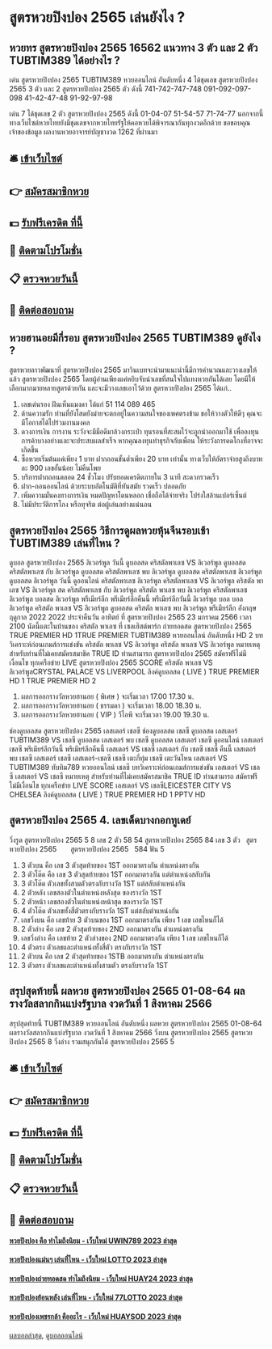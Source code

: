 # สูตรหวยปิงปอง 2565 เล่นยังไง ?
## หวยทร สูตรหวยปิงปอง 2565 16562 แนวทาง 3 ตัว และ 2 ตัว TUBTIM389 ได้อย่างไร ?
เด่น สูตรหวยปิงปอง 2565 TUBTIM389 หวยออนไลน์ อันดับหนึ่ง 4 ได้ชุดเลข สูตรหวยปิงปอง 2565 3 ตัว และ 2 สูตรหวยปิงปอง 2565 ตัว ดังนี้
741-742-747-748
091-092-097-098
41-42-47-48
91-92-97-98

เด่น 7 ได้ชุดเลข 2 ตัว สูตรหวยปิงปอง 2565 ดังนี้
01-04-07
51-54-57
71-74-77
นอกจากนี้ทางเว็บไซต์หวยไทยยังมีชุดเลขจากหวยไทยรัฐให้คอหวยได้พิจารณากันทุกงวดอีกด้วย
ขอขอบคุณเจ้าของข้อมูล
ผลงานหวยอาจารย์บัญชางวด 1262 ที่ผ่านมา

## 🛎 [เข้าเว็บไซต์](https://bit.ly/3BG5bNw)
## 👉 [สมัครสมาชิกหวย](https://bit.ly/3BG5bNw)
## 💵 [รับฟรีเครดิต ที่นี้](https://bit.ly/3C3mvgS)
## 👑 [ติดตามโปรโมชั่น](https://bit.ly/3C3mvgS)
## 📋 [ตรวจหวยวันนี้](https://bit.ly/3C3mvgS)
## 📱 [ติดต่อสอบถาม](https://bit.ly/3C3mvgS)

## หวยฮานอยมีกี่รอบ สูตรหวยปิงปอง 2565 TUBTIM389 ดูยังไง ?
สูตรหวยลาวพัฒนาที่ สูตรหวยปิงปอง 2565 มาวินเบทจะนำมาแนะนำนี้มีการคำนวณและวางเลขให้แล้ว สูตรหวยปิงปอง 2565 โดยผู้อ่านเพียงแค่หยิบจับนำเลขที่สนใจไปแทงหวยกันได้เลย โดยมีให้เลือกมากมายหลายสูตรด้วยกัน และจะมีวางเลขเอาไว้ด้วย สูตรหวยปิงปอง 2565 ได้แก่..
1. เลขเด่นรอง ฝันเห็นแมงดา ได้แก่ 51 114 089 465
2. ด้านความรัก ท่านที่ยังโสดยังม่ายจะตกอยู่ในความสนใจของเพศตรงข้าม ขอให้วางตัวให้ดีๆ คุณจะมีโอกาสได้ไปร่วมงานมงคล
3. ดวงการเงิน การงาน ระวังจะมีมือดีมาล้วงกระเป๋า ทุนรอนที่สะสมไว้จะถูกนำออกมาใช้ เพื่อลงทุนการค้าบางอย่างและจะประสบผลสำเร็จ หากคุณลงทุนทำธุรกิจกับเพื่อน ให้ระวังการคดโกงที่อาจจะเกิดขึ้น
4. ซื้อหวยเริ่มต้นแค่เพียง 1 บาท ฝากถอนขั้นต่ำเพียง 20 บาท เท่านั้น ทางเว็บให้อัตราจ่ายสูงถึงบาทละ 900 เลขอั้นน้อย ไม่คืนโพย
5. บริการฝากถอนตลอด 24 ชั่วโมง ปรับยอดเครดิตภายใน 3 นาที สะดวกรวดเร็ว
6. ฝาก-ถอนออนไลน์ ด้วยระบบอัตโนมัติที่ทันสมัย รวดเร็ว ปลอดภัย
7. เพิ่มความมั่นคงทางการเงิน หมดปัญหาโดนหลอก เชื่อถือได้จ่ายจริง โปร่งใสล้านเปอร์เซ็นต์
8. ไม่มีประวัติการโกง หรือทุจริต ต่อผู้เล่นอย่างแน่นอน

## สูตรหวยปิงปอง 2565 วิธีการดูผลหวยหุ้นจีนรอบเช้า TUBTIM389 เล่นที่ไหน ?
ดูบอล สูตรหวยปิงปอง 2565 ลิเวอร์พูล วันนี้ ดูบอลสด คริสตัลพาเลซ VS ลิเวอร์พูล ดูบอลสด คริสตัลพาเลซ กับ ลิเวอร์พูล ดูบอลสด คริสตัลพาเลซ พบ ลิเวอร์พูล ดูบอลสด คริสตัลพาเลซ ลิเวอร์พูล ดูบอลสด ลิเวอร์พูล วันนี้ ดูออนไลน์ คริสตัลพาเลซ ลิเวอร์พูล คริสตัลพาเลซ VS ลิเวอร์พูล คริสตัล พาเลซ VS ลิเวอร์พูล สด คริสตัลพาเลซ กับ ลิเวอร์พูล คริสตัล พาเลซ พบ ลิเวอร์พูล คริสตัลพาเลซ ลิเวอร์พูล บอลสด ลิเวอร์พูล พรีเมียร์ลีก พรีเมียร์ลีกคืนนี้ พรีเมียร์ลีกวันนี้ ลิเวอร์พูล บอล บอล ลิเวอร์พูล
คริสตัล พาเลซ VS ลิเวอร์พูล
ดูบอลสด คริสตัล พาเลซ พบ ลิเวอร์พูล พรีเมียร์ลีก อังกฤษ ฤดูกาล 2022 2022 ประจำคืนวัน อาทิตย์ ที่ สูตรหวยปิงปอง 2565 23 มกราคม 2566 เวลา 2100 นัดนี้แตะในบ้านของ คริสตัล พาเลซ ที่ เซลเฮิสต์พาร์ก ถ่ายทอดสด สูตรหวยปิงปอง 2565 TRUE PREMIER HD 1TRUE PREMIER TUBTIM389 หวยออนไลน์ อันดับหนึ่ง HD 2
บทวิเคราะห์ก่อนเกมส์การแข่งขัน คริสตัล พาเลซ VS ลิเวอร์พูล
คริสตัล พาเลซ VS ลิเวอร์พูล
หมายเหตุ สำหรับท่านที่ไม่เคยสมัครสมาชิค TRUE ID ท่านสามารถ สูตรหวยปิงปอง 2565 สมัครฟรีไม่มีเงื่อนไข ทุกเครือข่าย
LIVE สูตรหวยปิงปอง 2565 SCORE คริสตัล พาเลซ VS ลิเวอร์พูลCRYSTAL PALACE VS LIVERPOOL
ลิงค์ดูบอลสด ( LIVE )
TRUE PREMIER HD 1
 TRUE PREMIER HD 2 
1. ผลการออกรางวัลหวยฮานอย ( พิเศษ ) จะเริ่มเวลา 17.00 17.30 น.
2. ผลการออกรางวัลหวยฮานอย ( ธรรมดา ) จะเริ่มเวลา 18.00 18.30 น.
3. ผลการออกรางวัลหวยฮานอย ( VIP ) วีไอพี จะเริ่มเวลา 19.00 19.30 น.

ช่องดูบอลสด สูตรหวยปิงปอง 2565 เลสเตอร์ เชลซี ช่องดูบอลสด เชลซี ดูบอลสด เลสเตอร์ TUBTIM389 VS เชลซี ดูบอลสด เลสเตอร์ พบ เชลซี ดูบอลสด เลสเตอร์ เชลซี ดูออนไลน์ เลสเตอร์ เชลซี พรีเมียร์ลีกวันนี้ พรีเมียร์ลีกคืนนี้ เลสเตอร์ VS เชลซี เลสเตอร์ กับ เชลซี เชลซี คืนนี้ เลสเตอร์ พบ เชลซี เลสเตอร์ เชลซี เลสเตอร์-เชลซี เชลซี เตะกี่ทุ่ม เชลซี เตะวันไหน
เลสเตอร์ VS TUBTIM389 ทับทิม789 หวยออนไลน์ เชลซี
บทวิเคราะห์ก่อนเกมส์การแข่งขัน เลสเตอร์ VS เชลซี
เลสเตอร์ VS เชลซี
หมายเหตุ สำหรับท่านที่ไม่เคยสมัครสมาชิค TRUE ID ท่านสามารถ สมัครฟรีไม่มีเงื่อนไข ทุกเครือข่าย
LIVE SCORE เลสเตอร์ VS เชลซีLEICESTER CITY VS CHELSEA
ลิงค์ดูบอลสด ( LIVE )
TRUE PREMIER HD 1
 PPTV HD 

## สูตรหวยปิงปอง 2565 4. เลขเด็ดบางกอกทูเดย์
วิ่งรูด สูตรหวยปิงปอง 2565 5 8
เลข 2 ตัว 58 54 สูตรหวยปิงปอง 2565 84
เลข 3 ตัว   สูตรหวยปิงปอง 2565       สูตรหวยปิงปอง 2565   584
ฟัน 5
1. 3 ตัวบน คือ เลข 3 ตัวสุดท้ายของ 1ST ออกมาตรงกัน ตำแหน่งตรงกัน
2. 3 ตัวโต๊ด คือ เลข 3 ตัวสุดท้ายของ 1ST ออกมาตรงกัน แต่ตำแหน่งสลับกัน
3. 3 ตัวโต๊ด ตัวเลขทั้งสามตัวตรงกับรางวัล 1ST แต่สลับตำแหน่งกัน
4. 2 ตัวหลัง เลขสองตัวในตำแหน่งหลังสุด ของรางวัล 1ST
5. 2 ตัวหน้า เลขสองตัวในตำแหน่งหน้าสุด ของรางวัล 1ST
6. 4 ตัวโต๊ด ตัวเลขทั้งสี่ตัวตรงกับรางวัล 1ST แต่สลับตำแหน่งกัน
7. เลขวิ่งบน คือ เลขท้าย 3 ตัวบนของ 1ST ออกมาตรงกัน เพียง 1 เลข เลขไหนก็ได้
8. 2 ตัวล่าง คือ เลข 2 ตัวสุดท้ายของ 2ND ออกมาตรงกัน ตำแหน่งตรงกัน
9. เลขวิ่งล่าง คือ เลขท้าย 2 ตัวล่างของ 2ND ออกมาตรงกัน เพียง 1 เลข เลขไหนก็ได้
10. 4 ตัวตรง ตัวเลขและตำแหน่งทั้งสี่ตัว ตรงกับรางวัล 1ST
11. 2 ตัวบน คือ เลข 2 ตัวสุดท้ายของ 1STB ออกมาตรงกัน ตำแหน่งตรงกัน
12. 3 ตัวตรง ตัวเลขและตำแหน่งทั้งสามตัว ตรงกับรางวัล 1ST

## สรุปสุดท้ายนี้ ผลหวย สูตรหวยปิงปอง 2565 01-08-64 ผลรางวัลสลากกินแบ่งรัฐบาล งวดวันที่ 1 สิงหาคม 2566
สรุปสุดท้ายนี้ TUBTIM389 หวยออนไลน์ อันดับหนึ่ง ผลหวย สูตรหวยปิงปอง 2565 01-08-64 ผลรางวัลสลากกินแบ่งรัฐบาล งวดวันที่ 1 สิงหาคม 2566 วิ่งบน สูตรหวยปิงปอง 2565 สูตรหวยปิงปอง 2565 8
วิ่งล่าง รวมสนุกกันได้ สูตรหวยปิงปอง 2565 5

## 🛎 [เข้าเว็บไซต์](https://bit.ly/3BG5bNw)
## 👉 [สมัครสมาชิกหวย](https://bit.ly/3BG5bNw)
## 💵 [รับฟรีเครดิต ที่นี้](https://bit.ly/3C3mvgS)
## 👑 [ติดตามโปรโมชั่น](https://bit.ly/3C3mvgS)
## 📋 [ตรวจหวยวันนี้](https://bit.ly/3C3mvgS)
## 📱 [ติดต่อสอบถาม](https://bit.ly/3C3mvgS)

#### [หวยปิงปอง คือ ทำไมถึงนิยม - เว็บใหม่ UWIN789 2023 ล่าสุด](https://atom.io/themes/หวยปิงปอง%20คือ%20ทำไมถึงนิยม%20-%20เว็บใหม่%20uwin789%202023%20ล่าสุด)
#### [หวยปิงปองแม่นๆ เล่นที่ไหน - เว็บใหม่ LOTTO 2023 ล่าสุด](https://atom.io/themes/หวยปิงปองแม่นๆ%20เล่นที่ไหน%20-%20เว็บใหม่%20lotto%202023%20ล่าสุด)
#### [หวยปิงปองถ่ายทอดสด ทำไมถึงนิยม - เว็บใหม่ HUAY24 2023 ล่าสุด](https://atom.io/themes/หวยปิงปองถ่ายทอดสด%20ทำไมถึงนิยม%20-%20เว็บใหม่%20huay24%202023%20ล่าสุด)
#### [หวยปิงปองย้อนหลัง เล่นที่ไหน - เว็บใหม่ 77LOTTO 2023 ล่าสุด](https://atom.io/themes/หวยปิงปองย้อนหลัง%20เล่นที่ไหน%20-%20เว็บใหม่%2077lotto%202023%20ล่าสุด)
#### [หวยปิงปองเพชรกล้า คืออะไร - เว็บใหม่ HUAYSOD 2023 ล่าสุด](https://atom.io/themes/หวยปิงปองเพชรกล้า%20คืออะไร%20-%20เว็บใหม่%20huaysod%202023%20ล่าสุด)

[ผลบอลล่าสุด](https://siamsport.tv "ผลบอลล่าสุด"), [ดูบอลออนไลน์](https://siamsport.tv/ดูบอลสด "ดูบอลออนไลน์")